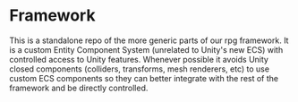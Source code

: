 # Framework
This is a standalone repo of the more generic parts of our rpg framework. It is a custom Entity Component System (unrelated to Unity's new ECS) with controlled access to Unity features. Whenever possible it avoids Unity closed components (colliders, transforms, mesh renderers, etc) to use custom ECS components so they can better integrate with the rest of the framework and be directly controlled.
